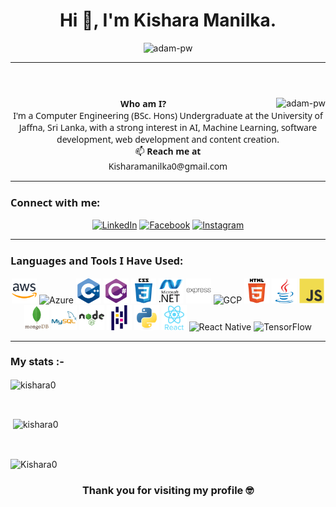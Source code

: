 <!DOCTYPE html>
<html lang="en">
<head>
  <meta charset="UTF-8">
  <meta name="viewport" content="width=device-width, initial-scale=1.0">
   
</head>
<body>
  <header>
    <h1 align="center">Hi 👋, I'm Kishara Manilka. </h1>
    <p align="center"> <img src="https://komarev.com/ghpvc/?username=Kishara0"
    alt="adam-pw" />
    <hr>
  </header>

  <section>
    <p><img align="right" src="https://github.com/Adam-pw/Adam-pw/blob/main/animation_500_kxa883sd.gif" alt="adam-pw" /></p>
    <ul style="list-style-type: none; padding: 0; text-align: center;">
      <li style="font-family: 'Segoe UI', Tahoma, Geneva, Verdana, sans-serif;"><strong> Who am I? </strong><br> I'm a Computer Engineering (BSc. Hons) Undergraduate at the University of Jaffna, Sri Lanka, with a strong interest in AI, Machine Learning, software development, web development and content creation.</li>
      <li style="font-family: 'Segoe UI', Tahoma, Geneva, Verdana, sans-serif;">📫  <strong>Reach me at</strong> <br>Kisharamanilka0@gmail.com</li>
    </ul>
  </section>
<hr>
  <section>
    <h3 style="font-family: 'Segoe UI', Tahoma, Geneva, Verdana, sans-serif;">Connect with me:</h3>
    <p style="text-align: center;">
      <a href="https://linkedin.com/in/kishara manilka" target="_blank"><img src="https://raw.githubusercontent.com/rahuldkjain/github-profile-readme-generator/master/src/images/icons/Social/linked-in-alt.svg" alt="LinkedIn" height="30" width="40" /></a>
      <a href="https://fb.com/kishara manilka" target="_blank"><img src="https://raw.githubusercontent.com/rahuldkjain/github-profile-readme-generator/master/src/images/icons/Social/facebook.svg" alt="Facebook" height="30" width="40" /></a>
      <a href="https://instagram.com/kishara_manilka" target="_blank"><img src="https://raw.githubusercontent.com/rahuldkjain/github-profile-readme-generator/master/src/images/icons/Social/instagram.svg" alt="Instagram" height="30" width="40" /></a>
    </p>
  </section>
<hr>
  <section>
    <h3 style="font-family: 'Segoe UI', Tahoma, Geneva, Verdana, sans-serif;">Languages and Tools I Have Used:</h3>
    <p style="text-align: center;">
      <img src="https://raw.githubusercontent.com/devicons/devicon/master/icons/amazonwebservices/amazonwebservices-original-wordmark.svg" alt="AWS" width="40" height="40"/>
      <img src="https://www.vectorlogo.zone/logos/microsoft_azure/microsoft_azure-icon.svg" alt="Azure" width="40" height="40"/>
      <img src="https://raw.githubusercontent.com/devicons/devicon/master/icons/cplusplus/cplusplus-original.svg" alt="C++" width="40" height="40"/>
      <img src="https://raw.githubusercontent.com/devicons/devicon/master/icons/csharp/csharp-original.svg" alt="C#" width="40" height="40"/>
      <img src="https://raw.githubusercontent.com/devicons/devicon/master/icons/css3/css3-original-wordmark.svg" alt="CSS3" width="40" height="40"/>
      <img src="https://raw.githubusercontent.com/devicons/devicon/master/icons/dot-net/dot-net-original-wordmark.svg" alt=".NET" width="40" height="40"/>
      <img src="https://raw.githubusercontent.com/devicons/devicon/master/icons/express/express-original-wordmark.svg" alt="Express" width="40" height="40"/>
      <img src="https://www.vectorlogo.zone/logos/google_cloud/google_cloud-icon.svg" alt="GCP" width="40" height="40"/>
      <img src="https://raw.githubusercontent.com/devicons/devicon/master/icons/html5/html5-original-wordmark.svg" alt="HTML5" width="40" height="40"/>
      <img src="https://raw.githubusercontent.com/devicons/devicon/master/icons/java/java-original.svg" alt="Java" width="40" height="40"/>
      <img src="https://raw.githubusercontent.com/devicons/devicon/master/icons/javascript/javascript-original.svg" alt="JavaScript" width="40" height="40"/>
      <img src="https://raw.githubusercontent.com/devicons/devicon/master/icons/mongodb/mongodb-original-wordmark.svg" alt="MongoDB" width="40" height="40"/>
      <img src="https://raw.githubusercontent.com/devicons/devicon/master/icons/mysql/mysql-original-wordmark.svg" alt="MySQL" width="40" height="40"/>
      <img src="https://raw.githubusercontent.com/devicons/devicon/master/icons/nodejs/nodejs-original-wordmark.svg" alt="Node.js" width="40" height="40"/>
      <img src="https://raw.githubusercontent.com/devicons/devicon/2ae2a900d2f041da66e950e4d48052658d850630/icons/pandas/pandas-original.svg" alt="Pandas" width="40" height="40"/>
      <img src="https://raw.githubusercontent.com/devicons/devicon/master/icons/python/python-original.svg" alt="Python" width="40" height="40"/>
      <img src="https://raw.githubusercontent.com/devicons/devicon/master/icons/react/react-original-wordmark.svg" alt="React" width="40" height="40"/>
      <img src="https://reactnative.dev/img/header_logo.svg" alt="React Native" width="40" height="40"/>
      <img src="https://www.vectorlogo.zone/logos/tensorflow/tensorflow-icon.svg" alt="TensorFlow" width="40" height="40"/>
    </p>
  </section>
<hr>
  <footer>
  <h3>My stats :-</h3>
<p><img align="center"
    src="https://github-readme-stats.vercel.app/api/top-langs?username=kishara0&show_icons=true&locale=en&bg_color=0d1117&text_color=ffffff&layout=compact"
    alt="kishara0" 
    bg_color=#808080/></p>

<br>

<p>&nbsp;<img align="center" src="https://github-readme-stats.vercel.app/api?username=kishara0&show_icons=true&locale=en&bg_color=0d1117&text_color=ffffff&repo=convoychat"
    alt="kishara0" /></p>

<br>

<p><img align="center" src="https://github-readme-streak-stats.herokuapp.com/?user=Kishara0&theme=dark&background=0d1117&date_format=M%20j%5B%2C%20Y%5D" alt="Kishara0" /></p>

<h3 align="center"> Thank you for visiting my profile 🤓</h3>
      
  </footer>
</body>
</html>
